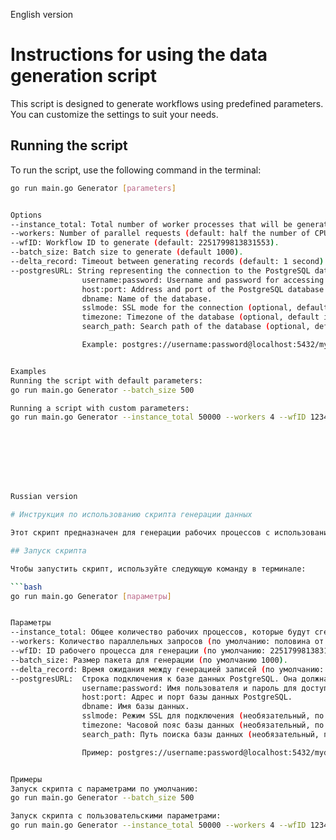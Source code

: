 English version

# Instructions for using the data generation script

This script is designed to generate workflows using predefined parameters. You can customize the settings to suit your needs.

## Running the script

To run the script, use the following command in the terminal:

```bash
go run main.go Generator [parameters]


Options
--instance_total: Total number of worker processes that will be generated (default: 100000).
--workers: Number of parallel requests (default: half the number of CPUs).
--wfID: Workflow ID to generate (default: 2251799813831553).
--batch_size: Batch size to generate (default 1000).
--delta_record: Timeout between generating records (default: 1 second).
--postgresURL: String representing the connection to the PostgreSQL database. It should include the following components:
                username:password: Username and password for accessing the PostgreSQL database.
                host:port: Address and port of the PostgreSQL database.
                dbname: Name of the database.
                sslmode: SSL mode for the connection (optional, default is disable).
                timezone: Timezone of the database (optional, default is UTC).
                search_path: Search path of the database (optional, default is public).

                Example: postgres://username:password@localhost:5432/mydatabase?sslmode=disable&timezone=UTC&search_path=public


Examples
Running the script with default parameters:
go run main.go Generator --batch_size 500

Running a script with custom parameters:
go run main.go Generator --instance_total 50000 --workers 4 --wfID 1234567890123456 --batch_size 1000 --delta_record 2s








Russian version

# Инструкция по использованию скрипта генерации данных

Этот скрипт предназначен для генерации рабочих процессов с использованием предопределённых параметров. Вы можете настроить параметры в соответствии с вашими потребностями.

## Запуск скрипта

Чтобы запустить скрипт, используйте следующую команду в терминале:

```bash
go run main.go Generator [параметры]


Параметры
--instance_total: Общее количество рабочих процессов, которые будут сгенерированы (по умолчанию: 100000).
--workers: Количество параллельных запросов (по умолчанию: половина от числа CPU).
--wfID: ID рабочего процесса для генерации (по умолчанию: 2251799813831553).
--batch_size: Размер пакета для генерации (по умолчанию 1000).
--delta_record: Время ожидания между генерацией записей (по умолчанию: 1 секунда).
--postgresURL:  Строка подключения к базе данных PostgreSQL. Она должна содержать следующие элементы:
                username:password: Имя пользователя и пароль для доступа к базе данных PostgreSQL.
                host:port: Адрес и порт базы данных PostgreSQL.
                dbname: Имя базы данных.
                sslmode: Режим SSL для подключения (необязательный, по умолчанию disable).
                timezone: Часовой пояс базы данных (необязательный, по умолчанию UTC).
                search_path: Путь поиска базы данных (необязательный, по умолчанию public).

                Пример: postgres://username:password@localhost:5432/mydatabase?sslmode=disable&timezone=UTC&search_path=public


Примеры
Запуск скрипта с параметрами по умолчанию:
go run main.go Generator --batch_size 500

Запуск скрипта с пользовательскими параметрами:
go run main.go Generator --instance_total 50000 --workers 4 --wfID 1234567890123456 --batch_size 1000 --delta_record 2s

